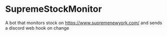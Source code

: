 # SupremeStockMonitor
A bot that monitors stock on https://www.supremenewyork.com/ and sends a discord web hook on change

